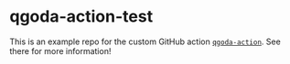 # qgoda-action-test

This is an example repo for the custom GitHub action
[`qgoda-action`](https://github.com/gflohr/qgoda-action). See there for more
information!
